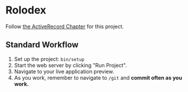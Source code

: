 # Rolodex

Follow [the ActiveRecord Chapter](https://chapters.firstdraft.com/chapters/770) for this project.

## Standard Workflow

 1. Set up the project: `bin/setup`
 1. Start the web server by clicking "Run Project".
 1. Navigate to your live application preview.
 1. As you work, remember to navigate to `/git` and **commit often as you work.**
